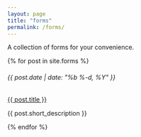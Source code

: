 ```yaml
---
layout: page
title: "forms"
permalink: /forms/
---
```


A collection of forms for your convenience. 


<div class="row my-5">
  {% for post in site.forms %}
    <div class="col-12">
      <h6 class="my-0 text-black-tint-2">{{ post.date | date: "%b %-d, %Y" }}</h6>
      <a class="my-0 article-link" href="{{ post.url }}">{{ post.title }}</a>
      <p>{{ post.short_description }}</p>
    </div>
  {% endfor %}
</div>

